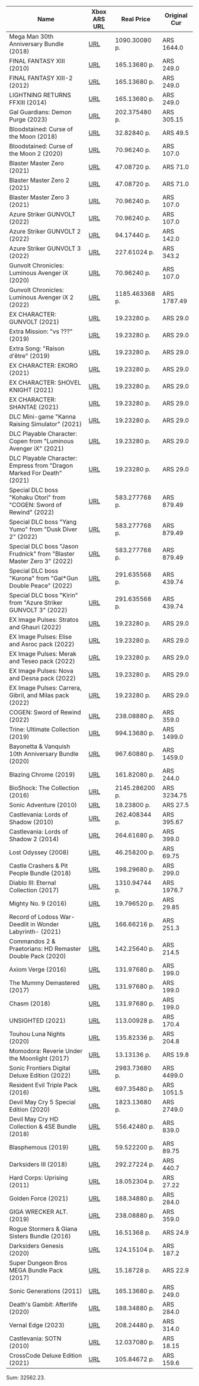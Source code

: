 | Name | Xbox ARS URL | Real Price | Original Cur |
|-|-|-|-|
  | Mega Man 30th Anniversary Bundle (2018)   | [URL](https://www.xbox.com/es-AR/games/store/a/brs82kmrjtll)   | 1090.30080 p.   | ARS 1644.0   |
  | FINAL FANTASY XIII (2010)   | [URL](https://www.xbox.com/es-AR/games/store/a/bsg43bdrn81r)   | 165.13680 p.   | ARS 249.0   |
  | FINAL FANTASY XIII-2 (2012)   | [URL](https://www.xbox.com/es-AR/games/store/a/c4z18b1hm4fz)   | 165.13680 p.   | ARS 249.0   |
  | LIGHTNING RETURNS FFXIII (2014)   | [URL](https://www.xbox.com/es-AR/games/store/a/brrsmnbm1qgg)   | 165.13680 p.   | ARS 249.0   |
  | Gal Guardians: Demon Purge (2023)   | [URL](https://www.xbox.com/es-AR/games/store/a/9pbq9gd899zc)   | 202.375480 p.   | ARS 305.15   |
  | Bloodstained: Curse of the Moon (2018)   | [URL](https://www.xbox.com/es-AR/games/store/a/btg951rgx7qd)   | 32.82840 p.   | ARS 49.5   |
  | Bloodstained: Curse of the Moon 2 (2020)   | [URL](https://www.xbox.com/es-AR/games/store/a/9pp77q60x2wq)   | 70.96240 p.   | ARS 107.0   |
  | Blaster Master Zero (2021)   | [URL](https://www.xbox.com/es-AR/games/store/a/9pmn2bnx3h62)   | 47.08720 p.   | ARS 71.0   |
  | Blaster Master Zero 2 (2021)   | [URL](https://www.xbox.com/es-AR/games/store/a/9p34qj7qs363)   | 47.08720 p.   | ARS 71.0   |
  | Blaster Master Zero 3 (2021)   | [URL](https://www.xbox.com/es-AR/games/store/a/9n866wl46c4f)   | 70.96240 p.   | ARS 107.0   |
  | Azure Striker GUNVOLT (2022)   | [URL](https://www.xbox.com/es-AR/games/store/a/9nmlwr5shqqr)   | 70.96240 p.   | ARS 107.0   |
  | Azure Striker GUNVOLT 2 (2022)   | [URL](https://www.xbox.com/es-AR/games/store/a/9ng6r01t7k4r)   | 94.17440 p.   | ARS 142.0   |
  | Azure Striker GUNVOLT 3 (2022)   | [URL](https://www.xbox.com/es-AR/games/store/a/9pllr2vbz1qb)   | 227.61024 p.   | ARS 343.2   |
  | Gunvolt Chronicles: Luminous Avenger iX (2020)   | [URL](https://www.xbox.com/es-AR/games/store/a/9p1qr22109v3)   | 70.96240 p.   | ARS 107.0   |
  | Gunvolt Chronicles: Luminous Avenger iX 2 (2022)   | [URL](https://www.xbox.com/es-AR/games/store/a/9nl2c08s1n07)   | 1185.463368 p.   | ARS 1787.49   |
  | EX CHARACTER: GUNVOLT (2021)   | [URL](https://www.xbox.com/es-AR/games/store/a/9p54nj3vvqlv)   | 19.23280 p.   | ARS 29.0   |
  | Extra Mission: "vs ???" (2019)   | [URL](https://www.xbox.com/es-AR/games/store/a/9npb1gvthl00)   | 19.23280 p.   | ARS 29.0   |
  | Extra Song: "Raison d'être" (2019)   | [URL](https://www.xbox.com/es-AR/games/store/a/9n1vkpwtqmvj)   | 19.23280 p.   | ARS 29.0   |
  | EX CHARACTER: EKORO (2021)   | [URL](https://www.xbox.com/es-AR/games/store/a/9n8th728xkgj)   | 19.23280 p.   | ARS 29.0   |
  | EX CHARACTER: SHOVEL KNIGHT (2021)   | [URL](https://www.xbox.com/es-AR/games/store/a/9nmkxnkrcjb5)   | 19.23280 p.   | ARS 29.0   |
  | EX CHARACTER: SHANTAE (2021)   | [URL](https://www.xbox.com/es-AR/games/store/a/9pgzd87m5fpg)   | 19.23280 p.   | ARS 29.0   |
  | DLC Mini-game "Kanna Raising Simulator" (2021)   | [URL](https://www.xbox.com/es-AR/games/store/a/9mz9b0x37mfs)   | 19.23280 p.   | ARS 29.0   |
  | DLC Playable Character: Copen from "Luminous Avenger iX" (2021)   | [URL](https://www.xbox.com/es-AR/games/store/a/9n5fk4zrzs7z)   | 19.23280 p.   | ARS 29.0   |
  | DLC Playable Character: Empress from "Dragon Marked For Death" (2021)   | [URL](https://www.xbox.com/es-AR/games/store/a/9pp32zscb5ns)   | 19.23280 p.   | ARS 29.0   |
  | Special DLC boss "Kohaku Otori" from "COGEN: Sword of Rewind" (2022)   | [URL](https://www.xbox.com/es-AR/games/store/a/9p1tfp1k4g5w)   | 583.277768 p.   | ARS 879.49   |
  | Special DLC boss "Yang Yumo" from "Dusk Diver 2" (2022)   | [URL](https://www.xbox.com/es-AR/games/store/a/9mx04vrkhksd)   | 583.277768 p.   | ARS 879.49   |
  | Special DLC boss "Jason Frudnick" from "Blaster Master Zero 3" (2022)   | [URL](https://www.xbox.com/es-AR/games/store/a/9nrcl56t2flh)   | 583.277768 p.   | ARS 879.49   |
  | Special DLC boss "Kurona" from "Gal*Gun Double Peace" (2022)   | [URL](https://www.xbox.com/es-AR/games/store/a/9pn4wv3xk5zw)   | 291.635568 p.   | ARS 439.74   |
  | Special DLC boss "Kirin" from "Azure Striker GUNVOLT 3" (2022)   | [URL](https://www.xbox.com/es-AR/games/store/a/9nxlfnqznw0s)   | 291.635568 p.   | ARS 439.74   |
  | EX Image Pulses: Stratos and Ghauri (2022)   | [URL](https://www.xbox.com/es-AR/games/store/a/9p467nlbj1m2)   | 19.23280 p.   | ARS 29.0   |
  | EX Image Pulses: Elise and Asroc pack (2022)   | [URL](https://www.xbox.com/es-AR/games/store/a/9p6vg4bvtgkh)   | 19.23280 p.   | ARS 29.0   |
  | EX Image Pulses: Merak and Teseo pack (2022)   | [URL](https://www.xbox.com/es-AR/games/store/a/9ndkxjp37t0p)   | 19.23280 p.   | ARS 29.0   |
  | EX Image Pulses: Nova and Desna pack (2022)   | [URL](https://www.xbox.com/es-AR/games/store/a/9pfmcbv5lmmh)   | 19.23280 p.   | ARS 29.0   |
  | EX Image Pulses: Carrera, Gibril, and Milas pack (2022)   | [URL](https://www.xbox.com/es-AR/games/store/a/9n676ndlcncg)   | 19.23280 p.   | ARS 29.0   |
  | COGEN: Sword of Rewind (2022)   | [URL](https://www.xbox.com/es-AR/games/store/a/9pfm07gkj9d4)   | 238.08880 p.   | ARS 359.0   |
  | Trine: Ultimate Collection (2019)   | [URL](https://www.xbox.com/es-AR/games/store/a/bvgqp1tr2kq5)   | 994.13680 p.   | ARS 1499.0   |
  | Bayonetta & Vanquish 10th Anniversary Bundle (2020)   | [URL](https://www.xbox.com/es-AR/games/store/a/9nmkcn016snf)   | 967.60880 p.   | ARS 1459.0   |
  | Blazing Chrome (2019)   | [URL](https://www.xbox.com/es-AR/games/store/a/9n5p2152rbpm)   | 161.82080 p.   | ARS 244.0   |
  | BioShock: The Collection (2016)   | [URL](https://www.xbox.com/es-AR/games/store/a/c2hcdg7l1469)   | 2145.286200 p.   | ARS 3234.75   |
  | Sonic Adventure (2010)   | [URL](https://www.xbox.com/es-AR/games/store/a/c1s8x55l9ss1)   | 18.23800 p.   | ARS 27.5   |
  | Castlevania: Lords of Shadow (2010)   | [URL](https://www.xbox.com/es-AR/games/store/a/brl99qvv2bf3)   | 262.408344 p.   | ARS 395.67   |
  | Castlevania: Lords of Shadow 2 (2014)   | [URL](https://www.xbox.com/es-AR/games/store/a/c2qdbjvvlvlx)   | 264.61680 p.   | ARS 399.0   |
  | Lost Odyssey (2008)   | [URL](https://www.xbox.com/es-AR/games/store/a/bzb4s8fs8t5b)   | 46.258200 p.   | ARS 69.75   |
  | Castle Crashers & Pit People Bundle (2018)   | [URL](https://www.xbox.com/es-AR/games/store/a/bzs8jccjw4r6)   | 198.29680 p.   | ARS 299.0   |
  | Diablo III: Eternal Collection (2017)   | [URL](https://www.xbox.com/es-AR/games/store/a/bz84xlqbrhtg)   | 1310.94744 p.   | ARS 1976.7   |
  | Mighty No. 9 (2016)   | [URL](https://www.xbox.com/es-AR/games/store/a/c1cj25xtkdsb)   | 19.796520 p.   | ARS 29.85   |
  | Record of Lodoss War-Deedlit in Wonder Labyrinth- (2021)   | [URL](https://www.xbox.com/es-AR/games/store/a/9nrbh9hs807l)   | 166.66216 p.   | ARS 251.3   |
  | Commandos 2 & Praetorians: HD Remaster Double Pack (2020)   | [URL](https://www.xbox.com/es-AR/games/store/a/9phmn32nzzt9)   | 142.25640 p.   | ARS 214.5   |
  | Axiom Verge (2016)   | [URL](https://www.xbox.com/es-AR/games/store/a/bxsgs7t2crh1)   | 131.97680 p.   | ARS 199.0   |
  | The Mummy Demastered (2017)   | [URL](https://www.xbox.com/es-AR/games/store/a/bqczs6stlgqx)   | 131.97680 p.   | ARS 199.0   |
  | Chasm (2018)   | [URL](https://www.xbox.com/es-AR/games/store/a/bwhk1713pw2l)   | 131.97680 p.   | ARS 199.0   |
  | UNSIGHTED (2021)   | [URL](https://www.xbox.com/es-AR/games/store/a/9p31wj3n46kb)   | 113.00928 p.   | ARS 170.4   |
  | Touhou Luna Nights (2020)   | [URL](https://www.xbox.com/es-AR/games/store/a/9nblgjqqbhh4)   | 135.82336 p.   | ARS 204.8   |
  | Momodora: Reverie Under the Moonlight (2017)   | [URL](https://www.xbox.com/es-AR/games/store/a/bpkqz245cq2h)   | 13.13136 p.   | ARS 19.8   |
  | Sonic Frontiers Digital Deluxe Edition (2022)   | [URL](https://www.xbox.com/es-AR/games/store/a/9nd82bsmpzqm)   | 2983.73680 p.   | ARS 4499.0   |
  | Resident Evil Triple Pack (2016)   | [URL](https://www.xbox.com/es-AR/games/store/a/btjn2tf71br0)   | 697.35480 p.   | ARS 1051.5   |
  | Devil May Cry 5 Special Edition (2020)   | [URL](https://www.xbox.com/es-AR/games/store/a/9mz11kt5klp6)   | 1823.13680 p.   | ARS 2749.0   |
  | Devil May Cry HD Collection & 4SE Bundle (2018)   | [URL](https://www.xbox.com/es-AR/games/store/a/bt259h6m8l07)   | 556.42480 p.   | ARS 839.0   |
  | Blasphemous (2019)   | [URL](https://www.xbox.com/es-AR/games/store/a/9p0478ztxlz4)   | 59.522200 p.   | ARS 89.75   |
  | Darksiders III (2018)   | [URL](https://www.xbox.com/es-AR/games/store/a/bsvzcmgzv52l)   | 292.27224 p.   | ARS 440.7   |
  | Hard Corps: Uprising (2011)   | [URL](https://www.xbox.com/es-AR/games/store/a/c30z07t9q9ct)   | 18.052304 p.   | ARS 27.22   |
  | Golden Force (2021)   | [URL](https://www.xbox.com/es-AR/games/store/a/9p0qqjt4d23s)   | 188.34880 p.   | ARS 284.0   |
  | GIGA WRECKER ALT. (2019)   | [URL](https://www.xbox.com/es-AR/games/store/a/9mvm12tggp7c)   | 238.08880 p.   | ARS 359.0   |
  | Rogue Stormers & Giana Sisters Bundle (2016)   | [URL](https://www.xbox.com/es-AR/games/store/a/c04lg04zjp6v)   | 16.51368 p.   | ARS 24.9   |
  | Darksiders Genesis (2020)   | [URL](https://www.xbox.com/es-AR/games/store/a/brz9553vppbd)   | 124.15104 p.   | ARS 187.2   |
  | Super Dungeon Bros MEGA Bundle Pack (2017)   | [URL](https://www.xbox.com/es-AR/games/store/a/c11nq8c5t057)   | 15.18728 p.   | ARS 22.9   |
  | Sonic Generations (2011)   | [URL](https://www.xbox.com/es-AR/games/store/a/c0w8drkpv6p4)   | 165.13680 p.   | ARS 249.0   |
  | Death's Gambit: Afterlife (2020)   | [URL](https://www.xbox.com/es-AR/games/store/a/9mv537xvlvxr)   | 188.34880 p.   | ARS 284.0   |
  | Vernal Edge (2023)   | [URL](https://www.xbox.com/es-AR/games/store/a/9nkk55qgmn9d)   | 208.24480 p.   | ARS 314.0   |
  | Castlevania: SOTN (2010)   | [URL](https://www.xbox.com/es-AR/games/store/a/bstm3283756m)   | 12.037080 p.   | ARS 18.15   |
  | CrossCode Deluxe Edition (2021)   | [URL](https://www.xbox.com/es-AR/games/store/a/9n53wx4ks2zw)   | 105.84672 p.   | ARS 159.6   |
Sum: 32562.23.
